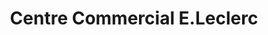 ---
title: "Centre Commercial E.Leclerc"
url: /saintes/centre-commercial-e-leclerc-rue-de-champagne-saint-georges/
shop: supermarché
---
